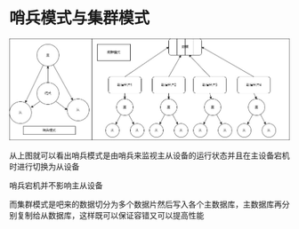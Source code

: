 # 哨兵模式与集群模式

![redis_哨兵模式和集群模式](https://raw.githubusercontent.com/wodiu188/Images/main/blog_images/202309251257343.jpg)

从上图就可以看出哨兵模式是由哨兵来监视主从设备的运行状态并且在主设备宕机时进行切换为从设备

哨兵宕机并不影响主从设备

而集群模式是吧来的数据切分为多个数据片然后写入各个主数据库，主数据库再分别复制给从数据库，这样既可以保证容错又可以提高性能
